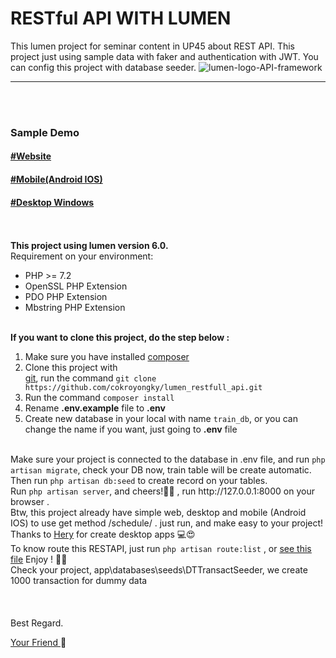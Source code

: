 # RESTful API WITH LUMEN
This lumen project for seminar content in UP45 about REST API. This project just using sample data with faker and authentication with JWT. You can config this project with database seeder.
![lumen-logo-API-framework](https://user-images.githubusercontent.com/24487280/71655121-0a3f7100-2d68-11ea-9660-d15ee80c7dfb.png)
<hr><br><br>
<h3>Sample Demo</h3>
<a href="https://user-images.githubusercontent.com/24487280/71656739-27c40900-2d6f-11ea-9138-d588af346b80.png"><h4>#Website</h4></a>
<a href="https://user-images.githubusercontent.com/24487280/71656745-2f83ad80-2d6f-11ea-94b7-cb8260243fa9.png"><h4>#Mobile(Android IOS)</h4></a>
<a href="https://user-images.githubusercontent.com/24487280/71656787-5cd05b80-2d6f-11ea-870f-335620690f46.png"><h4>#Desktop Windows</h4></a>
<br><br>
<b>This project using lumen version 6.0.</b><br>
Requirement on your environment:
<ul>
    <li>PHP >= 7.2</li>
    <li>OpenSSL PHP Extension</li>
    <li>PDO PHP Extension</li>
    <li>Mbstring PHP Extension</li>
</ul><br>
<b>If you want to clone this project, do the step below :</b>
<ol type="1">
    <li>Make sure you have installed <a href="https://getcomposer.org/">composer</a></li>
    <li>Clone this project with <br><a href="https://git-scm.com/">git</a>, run the command 
    <code>git clone https://github.com/cokroyongky/lumen_restfull_api.git</code></li>
    <li>Run the command <code>composer install</code></li>
    <li>Rename <b>.env.example</b> file to <b>.env</b></li>
    <li>Create new database in your local with name <code>train_db</code>, or you can change the name if you want, just going to <b>.env</b> file </li>
</ol>
<br>
Make sure your project is connected to the database in .env file, and run <code>php artisan migrate</code>, check your DB now, train table will be create automatic. Then run <code>php artisan db:seed</code> to create record on your tables.
<br>
Run <code>php artisan server</code>, and cheers!&#127867;&#127867; , run http://127.0.0.1:8000 on your browser .
<br>
Btw, this project already have simple web, desktop and mobile (Android IOS) to use get method /schedule/ .
just run, and make easy to your project!
<br>
Thanks to <a href="https://github.com/heri99123">Hery</a> for create desktop apps &#128187;😍
<br>
To know route this RESTAPI, just run <code>php artisan route:list</code> , or <a href="https://github.com/cokroyongky/lumen_restful_api/blob/master/route_list.txt"><u>see this file</u></a> Enjoy ! &#127867;&#127867;

<br>
Check your project, app\databases\seeds\DTTransactSeeder, we create 1000 transaction for dummy data 
<br><br><br><br>
Best Regard.

<a href="mailto:cokroyongkyp@gmail.com?Subject=Ask%20About%20LumenRESTAPI" target="_top">Your Friend </a>&#128150;
